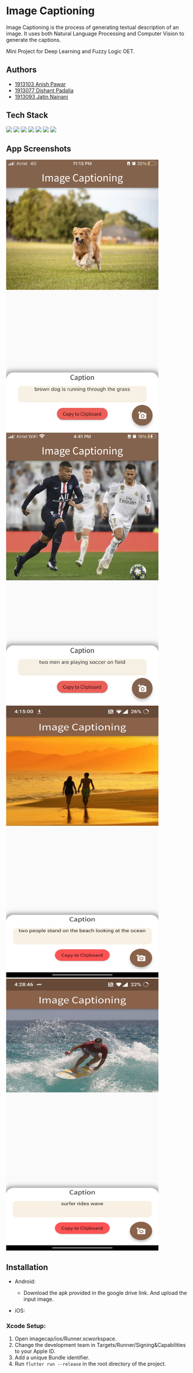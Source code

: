 # Image Captioning

Image Captioning is the process of generating textual description of an image. It uses both Natural Language Processing and Computer Vision to generate the captions. 

Mini Project for Deep Learning and Fuzzy Logic OET.

## Authors

- [1913103 Anish Pawar](https://github.com/AnishPawar)
- [1913077 Dishant Padalia](https://github.com/dishant26)
- [1913093 Jatin Nainani](https://github.com/NainaniJatinZ) 

## Tech Stack 

[![](https://img.shields.io/badge/Made_with-Python-red?style=for-the-badge&logo=python)](https://www.python.org/)
[![](https://img.shields.io/badge/Made_with-TensorFlow-red?style=for-the-badge&logo=TensorFlow)](https://www.tensorflow.org/)
[![](https://img.shields.io/badge/Made_with-Keras-red?style=for-the-badge&logo=Keras)](https://www.keras.io/)
[![](https://img.shields.io/badge/Made_with-Flask-red?style=for-the-badge&logo=Flask)](https://flask.palletsprojects.com/en/2.0.x/)
[![](https://img.shields.io/badge/Made_with-NLTK-red?style=for-the-badge&logo=NTLK)](https://www.nltk.org/)
[![](https://img.shields.io/badge/Made_with-Heroku-red?style=for-the-badge&logo=heroku)](https://www.heroku.com/)
[![](https://img.shields.io/badge/Made_with-Flutter-red?style=for-the-badge&logo=flutter)](https://flutter.dev/)




## App Screenshots 


<img src="Assets\cap1.PNG" width=414px height=736px/>
<img src="Assets\cap2.jpeg" width=414px height=736px/>
<img src="Assets\cap3.jpg" width=414px height=736px/>
<img src="Assets\cap4.jpg" width=414px height=736px/>



## Installation

- Android:
    - Download the apk provided in the google drive link. And upload the input image. 


- iOS:

<h3><strong>Xcode Setup:</h3></strong>

1. Open imagecap/ios/Runner.xcworkspace.
2. Change the development team in Targets/Runner/Signing&Capabilities to your Apple ID.
3. Add a unique Bundle identifier.
4. Run `flutter run --release` in the root directory of the project.